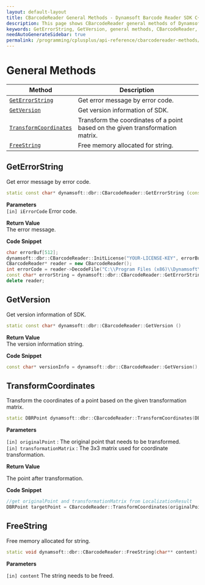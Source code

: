 ```yaml
---
layout: default-layout
title: CBarcodeReader General Methods - Dynamsoft Barcode Reader SDK C++ Edition API Reference
description: This page shows CBarcodeReader general methods of Dynamsoft Barcode Reader SDK C++ Edition.
keywords: GetErrorString, GetVersion, general methods, CBarcodeReader, api reference, c++
needAutoGenerateSidebar: true
permalink: /programming/cplusplus/api-reference/cbarcodereader-methods/general.html
---
```


# General Methods

  | Method               | Description |
  |----------------------|-------------|
  | [`GetErrorString`](#geterrorstring) | Get error message by error code.|
  | [`GetVersion`](#getversion) | Get version information of SDK.|
  | [`TransformCoordinates`](#transformcoordinates) | Transform the coordinates of a point based on the given transformation matrix. |
  | [`FreeString`](#freestring) | Free memory allocated for string. |

## GetErrorString

Get error message by error code.

```cpp
static const char* dynamsoft::dbr::CBarcodeReader::GetErrorString (const int iErrorCode)
```

**Parameters**  
`[in] iErrorCode`	Error code.

**Return Value**  
The error message.

**Code Snippet**  
```cpp
char errorBuf[512];
dynamsoft::dbr::CBarcodeReader::InitLicense("YOUR-LICENSE-KEY", errorBuf, 512);
CBarcodeReader* reader = new CBarcodeReader();
int errorCode = reader->DecodeFile("C:\\Program Files (x86)\\Dynamsoft\\{Version number}\\Images\\AllSupportedBarcodeTypes.tif", "");
const char* errorString = dynamsoft::dbr::CBarcodeReader::GetErrorString(errorCode);
delete reader;
```

## GetVersion

Get version information of SDK.

```cpp
static const char* dynamsoft::dbr::CBarcodeReader::GetVersion ()
```

**Return Value**  
The version information string.

**Code Snippet**  
```cpp
const char* versionInfo = dynamsoft::dbr::CBarcodeReader::GetVersion();
```

## TransformCoordinates

Transform the coordinates of a point based on the given transformation matrix.

```cpp
static DBRPoint dynamsoft::dbr::CBarcodeReader::TransformCoordinates(DBRPoint originalPoint, double transformationMatrix[9])
```

**Parameters**  

`[in] originalPoint` : The original point that needs to be transformed.  
`[in] transformationMatrix` : The 3x3 matrix used for coordinate transformation.

**Return Value**  

The point after transformation.

**Code Snippet**  

```cpp
//get originalPoint and transformationMatrix from LocalizationResult
DBRPoint targetPoint = CBarcodeReader::TransformCoordinates(originalPoint, transformationMatrix);
```

## FreeString

Free memory allocated for string.

```cpp
static void dynamsoft::dbr::CBarcodeReader::FreeString(char** content)
```

**Parameters**  

`[in] content` The string needs to be freed.
